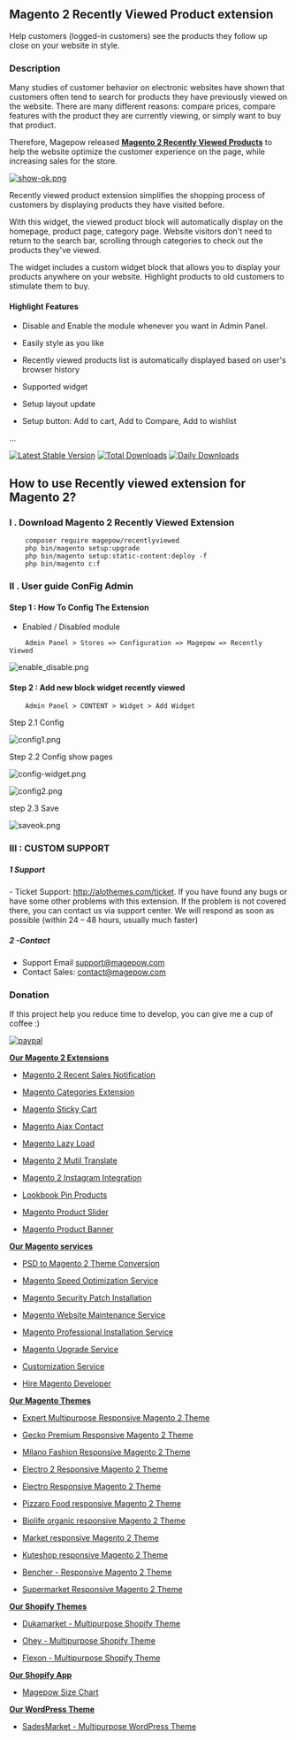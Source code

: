 ## Magento 2 Recently Viewed Product extension

Help customers (logged-in customers) see the products they follow up close on your website in style.

### Description

Many studies of customer behavior on electronic websites have shown that customers often tend to search for products they have previously viewed on the website. There are many different reasons: compare prices, compare features with the product they are currently viewing, or simply want to buy that product.

Therefore, Magepow released [**Magento 2 Recently Viewed Products**](https://magepow.com/magento-2-recently-viewed-products.html) to help the website optimize the customer experience on the page, while increasing sales for the store.

[![show-ok.png](https://github.com/magepow/magento-2-recently-viewed/blob/master/media/show-ok.png)](https://magepow.com/magento-2-recently-viewed-products.html)

Recently viewed product extension simplifies the shopping process of customers by displaying products they have visited before.

With this widget, the viewed product block will automatically display on the homepage, product page, category page. Website visitors don't need to return to the search bar, scrolling through categories to check out the products they've viewed.

The widget includes a custom widget block that allows you to display your products anywhere on your website. Highlight products to old customers to stimulate them to buy.

#### Highlight Features


- Disable and Enable the module whenever you want in Admin Panel.

- Easily style as you like

- Recently viewed products list is automatically displayed based on user's browser history

- Supported widget

- Setup layout update

- Setup button: Add to cart, Add to Compare, Add to wishlist

...

[![Latest Stable Version](https://poser.pugx.org/magepow/recentlyviewed/v/stable)](https://packagist.org/packages/magepow/recentlyviewed)
[![Total Downloads](https://poser.pugx.org/magepow/recentlyviewed/downloads)](https://packagist.org/packages/magepow/recentlyviewed)
[![Daily Downloads](https://poser.pugx.org/magepow/recentlyviewed/d/daily)](https://packagist.org/packages/magepow/recentlyviewed)

## How to use Recently viewed extension for Magento 2?

### I . Download Magento 2 Recently Viewed Extension

```
    composer require magepow/recentlyviewed
    php bin/magento setup:upgrade
    php bin/magento setup:static-content:deploy -f
    php bin/magento c:f
```
### II . User guide ConFig Admin

#### Step 1 : How To Config The Extension

- Enabled / Disabled module
```
    Admin Panel > Stores => Configuration => Magepow => Recently Viewed
```
  ![enable_disable.png](https://github.com/magepow/magento-2-recently-viewed/blob/master/media/enable_disable.png)

#### Step 2 : Add new block widget recently viewed

```
    Admin Panel > CONTENT > Widget > Add Widget
```
Step 2.1 Config

![config1.png](https://github.com/magepow/magento-2-recently-viewed/blob/master/media/config1.png)

Step 2.2 Config show pages

![config-widget.png](https://github.com/magepow/magento-2-recently-viewed/blob/master/media/config-wiget.png)

![config2.png](https://github.com/magepow/magento-2-recently-viewed/blob/master/media/config2.png)

step 2.3 Save 

![saveok.png](https://github.com/magepow/magento-2-recently-viewed/blob/master/media/saveok.png)


### III : CUSTOM SUPPORT
##### 1 Support
- Ticket Support: http://alothemes.com/ticket. If you have found any bugs or have some other problems with this extension. If the problem is not covered there, you can contact us via support center. We will respond as soon as possible (within 24 – 48 hours, usually much faster)

##### 2 -Contact
- Support Email support@magepow.com
- Contact Sales: contact@magepow.com

### Donation

If this project help you reduce time to develop, you can give me a cup of coffee :)

[![paypal](https://www.paypalobjects.com/en_US/i/btn/btn_donateCC_LG.gif)](https://www.paypal.com/paypalme/alopay)


**[Our Magento 2 Extensions](https://magepow.com/magento-2-extensions.html)**

* [Magento 2 Recent Sales Notification](https://magepow.com/magento-2-recent-sales-notification.html)

* [Magento Categories Extension](https://magepow.com/magento-categories-extension.html)

* [Magento Sticky Cart](https://magepow.com/magento-sticky-cart.html)

* [Magento Ajax Contact](https://magepow.com/magento-ajax-contact-form.html)

* [Magento Lazy Load](https://magepow.com/magento-lazy-load.html)

* [Magento 2 Mutil Translate](https://magepow.com/magento-multi-translate.html)

* [Magento 2 Instagram Integration](https://magepow.com/magento-2-instagram.html)

* [Lookbook Pin Products](https://magepow.com/lookbook-pin-products.html)

* [Magento Product Slider](https://magepow.com/magento-product-slider.html)

* [Magento Product Banner](https://magepow.com/magento-banner-slider.html)

**[Our Magento services](https://magepow.com/magento-services.html)**

* [PSD to Magento 2 Theme Conversion](https://magepow.com/psd-to-magento-theme-conversion.html)

* [Magento Speed Optimization Service](https://magepow.com/magento-speed-optimization-service.html)

* [Magento Security Patch Installation](https://magepow.com/magento-security-patch-installation.html)

* [Magento Website Maintenance Service](https://magepow.com/website-maintenance-service.html)

* [Magento Professional Installation Service](https://magepow.com/professional-installation-service.html)

* [Magento Upgrade Service](https://magepow.com/magento-upgrade-service.html)

* [Customization Service](https://magepow.com/customization-service.html)

* [Hire Magento Developer](https://magepow.com/hire-magento-developer.html)

**[Our Magento Themes](https://alothemes.com/)**

* [Expert Multipurpose Responsive Magento 2 Theme](https://1.envato.market/c/1314680/275988/4415?u=https://themeforest.net/item/expert-premium-responsive-magento-2-and-1-support-rtl-magento-2-/21667789)

* [Gecko Premium Responsive Magento 2 Theme](https://1.envato.market/c/1314680/275988/4415?u=https://themeforest.net/item/gecko-responsive-magento-2-theme-rtl-supported/24677410)

* [Milano Fashion Responsive Magento 2 Theme](https://1.envato.market/c/1314680/275988/4415?u=https://themeforest.net/item/milano-fashion-responsive-magento-1-2-theme/12141971)

* [Electro 2 Responsive Magento 2 Theme](https://1.envato.market/c/1314680/275988/4415?u=https://themeforest.net/item/electro2-premium-responsive-magento-2-rtl-supported/26875864)

* [Electro Responsive Magento 2 Theme](https://1.envato.market/c/1314680/275988/4415?u=https://themeforest.net/item/electro-responsive-magento-1-2-theme/17042067)

* [Pizzaro Food responsive Magento 2 Theme](https://1.envato.market/c/1314680/275988/4415?u=https://themeforest.net/item/pizzaro-food-responsive-magento-1-2-theme/19438157)

* [Biolife organic responsive Magento 2 Theme](https://1.envato.market/c/1314680/275988/4415?u=https://themeforest.net/item/biolife-organic-food-magento-2-theme-rtl-supported/25712510)

* [Market responsive Magento 2 Theme](https://1.envato.market/c/1314680/275988/4415?u=https://themeforest.net/item/market-responsive-magento-2-theme/22997928)

* [Kuteshop responsive Magento 2 Theme](https://1.envato.market/c/1314680/275988/4415?u=https://themeforest.net/item/kuteshop-multipurpose-responsive-magento-1-2-theme/12985435)

* [Bencher - Responsive Magento 2 Theme](https://1.envato.market/c/1314680/275988/4415?u=https://themeforest.net/item/bencher-responsive-magento-1-2-theme/15787772)

* [Supermarket Responsive Magento 2 Theme](https://1.envato.market/c/1314680/275988/4415?u=https://themeforest.net/item/supermarket-responsive-magento-1-2-theme/18447995)

**[Our Shopify Themes](https://themeforest.net/user/alotheme)**

* [Dukamarket - Multipurpose Shopify Theme](https://1.envato.market/c/1314680/275988/4415?u=https://themeforest.net/item/dukamarket-multipurpose-shopify-theme/36158349)

* [Ohey - Multipurpose Shopify Theme](https://1.envato.market/c/1314680/275988/4415?u=https://themeforest.net/item/ohey-multipurpose-shopify-theme/34624195)

* [Flexon - Multipurpose Shopify Theme](https://1.envato.market/c/1314680/275988/4415?u=https://themeforest.net/item/flexon-multipurpose-shopify-theme/33461048)

**[Our Shopify App](https://apps.shopify.com/partners/maggicart)**

* [Magepow Size Chart](https://apps.shopify.com/magepow-size-chart)

**[Our WordPress Theme](https://themeforest.net/user/alotheme/portfolio)**

* [SadesMarket - Multipurpose WordPress Theme](https://1.envato.market/c/1314680/275988/4415?u=https://themeforest.net/item/sadesmarket-multipurpose-wordpress-theme/35369933)
